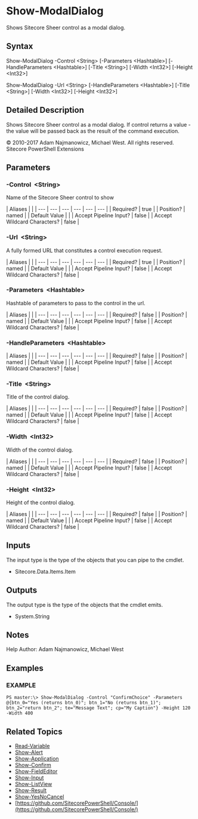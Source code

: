 # Show-ModalDialog

Shows Sitecore Sheer control as a modal dialog.

## Syntax

Show-ModalDialog -Control &lt;String&gt; \[-Parameters &lt;Hashtable&gt;\] \[-HandleParameters &lt;Hashtable&gt;\] \[-Title &lt;String&gt;\] \[-Width &lt;Int32&gt;\] \[-Height &lt;Int32&gt;\]

Show-ModalDialog -Url &lt;String&gt; \[-HandleParameters &lt;Hashtable&gt;\] \[-Title &lt;String&gt;\] \[-Width &lt;Int32&gt;\] \[-Height &lt;Int32&gt;\]

## Detailed Description

Shows Sitecore Sheer control as a modal dialog. If control returns a value - the value will be passed back as the result of the command execution.

© 2010-2017 Adam Najmanowicz, Michael West. All rights reserved. Sitecore PowerShell Extensions

## Parameters

### -Control  &lt;String&gt;

Name of the Sitecore Sheer control to show

| Aliases |  |
| --- | --- | --- | --- | --- | --- |
| Required? | true |
| Position? | named |
| Default Value |  |
| Accept Pipeline Input? | false |
| Accept Wildcard Characters? | false |

### -Url  &lt;String&gt;

A fully formed URL that constitutes a control execution request.

| Aliases |  |
| --- | --- | --- | --- | --- | --- |
| Required? | true |
| Position? | named |
| Default Value |  |
| Accept Pipeline Input? | false |
| Accept Wildcard Characters? | false |

### -Parameters  &lt;Hashtable&gt;

Hashtable of parameters to pass to the control in the url.

| Aliases |  |
| --- | --- | --- | --- | --- | --- |
| Required? | false |
| Position? | named |
| Default Value |  |
| Accept Pipeline Input? | false |
| Accept Wildcard Characters? | false |

### -HandleParameters  &lt;Hashtable&gt;

| Aliases |  |
| --- | --- | --- | --- | --- | --- |
| Required? | false |
| Position? | named |
| Default Value |  |
| Accept Pipeline Input? | false |
| Accept Wildcard Characters? | false |

### -Title  &lt;String&gt;

Title of the control dialog.

| Aliases |  |
| --- | --- | --- | --- | --- | --- |
| Required? | false |
| Position? | named |
| Default Value |  |
| Accept Pipeline Input? | false |
| Accept Wildcard Characters? | false |

### -Width  &lt;Int32&gt;

Width of the control dialog.

| Aliases |  |
| --- | --- | --- | --- | --- | --- |
| Required? | false |
| Position? | named |
| Default Value |  |
| Accept Pipeline Input? | false |
| Accept Wildcard Characters? | false |

### -Height  &lt;Int32&gt;

Height of the control dialog.

| Aliases |  |
| --- | --- | --- | --- | --- | --- |
| Required? | false |
| Position? | named |
| Default Value |  |
| Accept Pipeline Input? | false |
| Accept Wildcard Characters? | false |

## Inputs

The input type is the type of the objects that you can pipe to the cmdlet.

* Sitecore.Data.Items.Item 

## Outputs

The output type is the type of the objects that the cmdlet emits.

* System.String 

## Notes

Help Author: Adam Najmanowicz, Michael West

## Examples

### EXAMPLE

```text
PS master:\> Show-ModalDialog -Control "ConfirmChoice" -Parameters @{btn_0="Yes (returns btn_0)"; btn_1="No (returns btn_1)"; btn_2="return btn_2"; te="Message Text"; cp="My Caption"} -Height 120 -Width 400
```

## Related Topics

* [Read-Variable](read-variable.md)
* [Show-Alert](show-alert.md)
* [Show-Application](show-application.md)
* [Show-Confirm](show-confirm.md)
* [Show-FieldEditor](show-fieldeditor.md)
* [Show-Input](show-input.md)
* [Show-ListView](show-listview.md)
* [Show-Result](show-result.md)
* [Show-YesNoCancel](show-yesnocancel.md)
* [https://github.com/SitecorePowerShell/Console/](https://github.com/SitecorePowerShell/Console/) 

